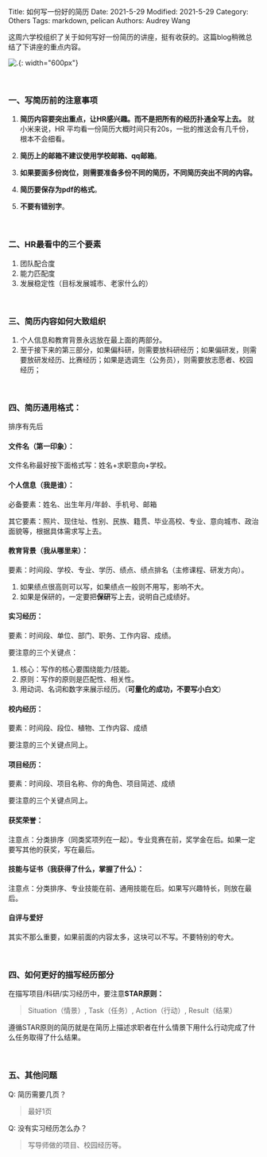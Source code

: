 Title: 如何写一份好的简历
Date: 2021-5-29
Modified: 2021-5-29
Category: Others
Tags: markdown, pelican
Authors: Audrey Wang

这周六学校组织了关于如何写好一份简历的讲座，挺有收获的。这篇blog稍微总结了下讲座的重点内容。

![.]({static}/pictures/cv_meeting.png){: width="600px"}

<br />

### 一、写简历前的注意事项

1. **简历内容要突出重点，让HR感兴趣。而不是把所有的经历扑通全写上去。** 就小米来说，HR 平均看一份简历大概时间只有20s，一批的推送会有几千份，根本不会细看。

2. **简历上的邮箱不建议使用学校邮箱、qq邮箱**。

3. **如果要面多份岗位，则需要准备多份不同的简历，不同简历突出不同的内容。**

4. **简历要保存为pdf的格式**。

5. **不要有错别字**。

<br />

### 二、HR最看中的三个要素

1. 团队配合度
2. 能力匹配度
3. 发展稳定性（目标发展城市、老家什么的）

<br />

### 三、简历内容如何大致组织

1. 个人信息和教育背景永远放在最上面的两部分。
2. 至于接下来的第三部分，如果偏科研，则需要放科研经历；如果偏研发，则需要放研发经历、比赛经历；如果是选调生（公务员），则需要放志愿者、校园经历；

<br />

### 四、简历通用格式：
排序有先后

#### 文件名（第一印象）：
文件名称最好按下面格式写：姓名+求职意向+学校。

#### 个人信息（我是谁）：
必备要素：姓名、出生年月/年龄、手机号、邮箱

其它要素：照片、现住址、性别、民族、籍贯、毕业高校、专业、意向城市、政治面貌等，根据具体需求写上去。

#### 教育背景（我从哪里来）：
要素：时间段、学校、专业、学历、绩点、绩点排名（主修课程、研发方向）。

1. 如果绩点很高则可以写，如果绩点一般则不用写，影响不大。
2. 如果是保研的，一定要把**保研**写上去，说明自己成绩好。

#### 实习经历：
要素：时间段、单位、部门、职务、工作内容、成绩。

要注意的三个关键点：
1. 核心：写作的核心要围绕能力/技能。
2. 原则：写作的原则是匹配性、相关性。
3. 用动词、名词和数字来展示经历。（**可量化的成功，不要写小白文**）

#### 校内经历：
要素：时间段、段位、植物、工作内容、成绩

要注意的三个关键点同上。

#### 项目经历：
要素：时间段、项目名称、你的角色、项目简述、成绩

要注意的三个关键点同上。

#### 获奖荣誉：
注意点：分类排序（同类奖项列在一起）。专业竞赛在前，奖学金在后。如果一定要写其他的获奖，写在最后。

#### 技能与证书（我获得了什么，掌握了什么）：
注意点：分类排序、专业技能在前、通用技能在后。如果写兴趣特长，则放在最后。

#### 自评与爱好
其实不那么重要，如果前面的内容太多，这块可以不写。不要特别的夸大。

<br />

### 四、如何更好的描写经历部分
在描写项目/科研/实习经历中，要注意**STAR原则：**

> Situation（情景）, Task（任务）, Action（行动）, Result（结果）

遵循STAR原则的简历就是在简历上描述求职者在什么情景下用什么行动完成了什么任务取得了什么结果。


<br />

### 五、其他问题
Q: 简历需要几页？
> 最好1页

Q: 没有实习经历怎么办？
> 写导师做的项目、校园经历等。
